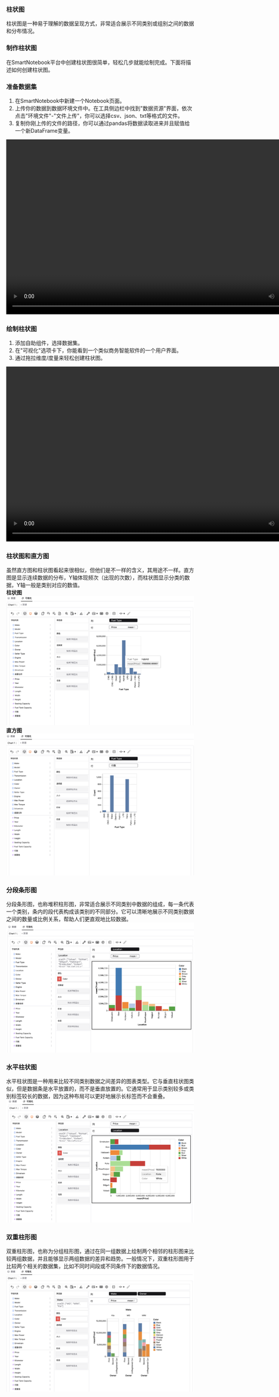 ### 柱状图
柱状图是一种易于理解的数据呈现方式，非常适合展示不同类别或组别之间的数据和分布情况。
### 制作柱状图
在SmartNotebook平台中创建柱状图很简单，轻松几步就能绘制完成。下面将描述如何创建柱状图。
### 准备数据集  
1. 在SmartNotebook中新建一个Notebook页面。  
2. 上传你的数据到数据环境文件中。在工具侧边栏中找到"数据资源"界面，依次点击"环境文件"-"文件上传"，你可以选择csv、json、txt等格式的文件。  
3. 复制你刚上传的文件的路径，你可以通过pandas将数据读取进来并且赋值给一个新DataFrame变量。
<video controls class="video-stream html5-main-video" controlslist="nodownload" style="width: 832px; height: 468px; left: 0px; top: 0px;">
  <source src="../../assets/selfAnalysis/dataset.mp4" type="video/mp4">
  Your browser does not support the video tag.
</video>

### 绘制柱状图
1. 添加自助组件，选择数据集。  
2. 在"可视化"选项卡下，你能看到一个类似商务智能软件的一个用户界面。  
3. 通过拖拉维度/度量来轻松创建柱状图。  
<video tabindex="0" controls class="video-stream html5-main-video" webkit-playsinline="" playsinline="" controlslist="nodownload" style="width: 832px; height: 468px; left: 0px; top: 0px;">
  <source src="../../assets/selfAnalysis/bar01.mp4" type="video/mp4">
  Your browser does not support the video tag.
</video>

### 柱状图和直方图
虽然直方图和柱状图看起来很相似，但他们是不一样的含义，其用途不一样。直方图是显示连续数据的分布，Y轴体现频次（出现的次数），而柱状图显示分类的数据，Y轴一般是类别对应的数值。  
**柱状图**
![柱状图](../../assets/selfAnalysis/image-52.png)
**直方图**
![直方图](../../assets/selfAnalysis/image-51.png)
### 分段条形图
分段条形图，也称堆积柱形图，非常适合展示不同类别中数据的组成，每一条代表一个类别，条内的段代表构成该类别的不同部分。它可以清晰地展示不同类别数据之间的数量或比例关系，帮助人们更直观地比较数据。  
![](../../assets/selfAnalysis/image-48.png)
### 水平柱状图
水平柱状图是一种用来比较不同类别数据之间差异的图表类型。它与垂直柱状图类似，但是数据条是水平放置的，而不是垂直放置的。它通常用于显示类别较多或类别标签较长的数据，因为这种布局可以更好地展示长标签而不会重叠。  
![](../../assets/selfAnalysis/image-49.png) 
### 双重柱形图
双重柱形图，也称为分组柱形图，通过在同一组数据上绘制两个相邻的柱形图来比较两组数据，并且能够显示两组数据的差异和趋势。一般情况下，双重柱形图用于比较两个相关的数据集，比如不同时间段或不同条件下的数据情况。
![](../../assets/selfAnalysis/image-50.png)